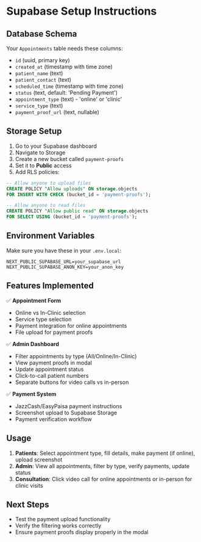 # Supabase Setup Instructions

## Database Schema

Your `Appointments` table needs these columns:
- `id` (uuid, primary key)
- `created_at` (timestamp with time zone)
- `patient_name` (text)
- `patient_contact` (text)
- `scheduled_time` (timestamp with time zone)
- `status` (text, default: 'Pending Payment')
- `appointment_type` (text) - 'online' or 'clinic'
- `service_type` (text)
- `payment_proof_url` (text, nullable)

## Storage Setup

1. Go to your Supabase dashboard
2. Navigate to Storage
3. Create a new bucket called `payment-proofs`
4. Set it to **Public** access
5. Add RLS policies:

```sql
-- Allow anyone to upload files
CREATE POLICY "Allow uploads" ON storage.objects 
FOR INSERT WITH CHECK (bucket_id = 'payment-proofs');

-- Allow anyone to read files
CREATE POLICY "Allow public read" ON storage.objects 
FOR SELECT USING (bucket_id = 'payment-proofs');
```

## Environment Variables

Make sure you have these in your `.env.local`:
```
NEXT_PUBLIC_SUPABASE_URL=your_supabase_url
NEXT_PUBLIC_SUPABASE_ANON_KEY=your_anon_key
```

## Features Implemented

✅ **Appointment Form**
- Online vs In-Clinic selection
- Service type selection
- Payment integration for online appointments
- File upload for payment proofs

✅ **Admin Dashboard**
- Filter appointments by type (All/Online/In-Clinic)
- View payment proofs in modal
- Update appointment status
- Click-to-call patient numbers
- Separate buttons for video calls vs in-person

✅ **Payment System**
- JazzCash/EasyPaisa payment instructions
- Screenshot upload to Supabase Storage
- Payment verification workflow

## Usage

1. **Patients**: Select appointment type, fill details, make payment (if online), upload screenshot
2. **Admin**: View all appointments, filter by type, verify payments, update status
3. **Consultation**: Click video call for online appointments or in-person for clinic visits

## Next Steps

- Test the payment upload functionality
- Verify the filtering works correctly
- Ensure payment proofs display properly in the modal